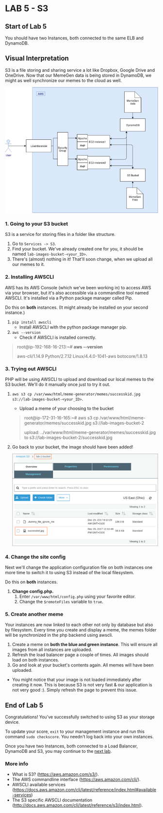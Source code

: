 # **LAB 5 - S3** #

## Start of Lab 5 ##
You should have two Instances, both connected to the same ELB and DynamoDB.

## Visual Interpretation ##
S3 is a file storing and sharing service a lot like Dropbox, Google Drive and OneDrive.
Now that our MemeGen data is being stored in DynamoDB, we might as well synchronize our memes to the cloud as well.

![](../Images/Lab5.png?raw=true)

### 1. Going to your S3 bucket ###
S3 is a service for storing files in a folder like structure.

1. Go to `Services -> S3`.
1. Find your bucket. We've already created one for you, it should be named `lab-images-bucket-<your_ID>`.
1. There's (almost) nothing in it! That'll soon change, when we upload all our memes to it.

### 2. Installing AWSCLI ###
AWS has its AWS Console (which we've been working in) to access AWS via your browser, but it's also accessible via a commandline tool named AWSCLI. It's installed via a Python package manager called Pip.

Do this on **both** instances. (It might already be installed on your second instance.)

1. `pip install awscli`
    *  Install AWSCLI with the python package manager pip.
1. `aws --version`
    *  Check if AWSCLI is installed correctly.

> root@ip-192-168-16-213:~# **aws --version**
>
> aws-cli/1.14.9 Python/2.7.12 Linux/4.4.0-1041-aws botocore/1.8.13

### 3. Trying out AWSCLI ###
PHP will be using AWSCLI to upload and download our local memes to the S3 bucket. We'll do it manually once just to try it out.

1. `aws s3 cp /var/www/html/meme-generator/memes/successkid.jpg s3://lab-images-bucket-<your_ID>`.
    * Upload a meme of your choosing to the bucket

    > root@ip-172-31-16-165:~# aws s3 cp /var/www/html/meme-generator/memes/successkid.jpg s3://lab-images-bucket-2
    >
    > upload: ../var/www/html/meme-generator/memes/successkid.jpg to s3://lab-images-bucket-2/successkid.jpg

1. Go back to your bucket, the image should have been added!

    ![](../Images/S3BucketContents.png?raw=true)

### 4. Change the site config ###
Next we'll change the application configuration file on both instances one more time to switch it to using S3 instead of the local filesystem.

Do this on **both** instances.

1. **Change config.php.**
    1. Enter `/var/www/html/config.php` using your favorite editor.
    1. Change the `$remoteFiles` variable to `true`.

### 5. Create another meme ###
Your instances are now linked to each other not only by database but also by filesystem. Every time you create and display a meme, the memes folder will be synchronized in the php backend using awscli.

1. Create a meme on **both the blue and green instance**. This will ensure all images from all instances are uploaded.
1. Refresh the load balancer page a couple of times. All images should load on both instances.
1. Go and look at your bucket's contents again. All memes will have been uploaded.

* You might notice that your image is not loaded immediately after creating it now. This is because S3 is not very fast & our application is not very good :). Simply refresh the page to prevent this issue.

## End of Lab 5 ##
Congratulations! You've successfully switched to using S3 as your storage device.

To update your score, `exit` to your management instance and run this command `sudo checkscore`. You needn't log back into your own instances.

Once you have two Instances, both connected to a Load Balancer, DynamoDB and S3, you may continue to the [next lab](../Lab%206%20-%20Route%2053).

### More info ###

* What is S3? (https://aws.amazon.com/s3/).
* The AWS commandline interface (https://aws.amazon.com/cli/).
* AWSCLI available services (https://docs.aws.amazon.com/cli/latest/reference/index.html#available-services)
* The S3 specific AWSCLI documentation (http://docs.aws.amazon.com/cli/latest/reference/s3/index.html).
